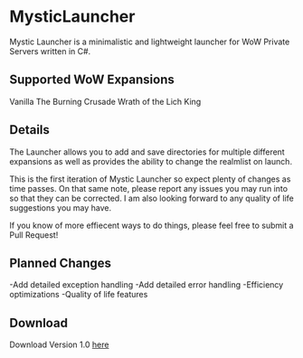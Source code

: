 # MysticLauncher

Mystic Launcher is a minimalistic and lightweight launcher for WoW Private Servers written in C#.

<h2>Supported WoW Expansions</h2>
  
Vanilla
The Burning Crusade
Wrath of the Lich King

<h2>Details</h2>

The Launcher allows you to add and save directories for multiple different expansions as well as provides the ability to change the realmlist on launch.

This is the first iteration of Mystic Launcher so expect plenty of changes as time passes. On that same note, please report any issues you may run into so that they can be corrected. I am also looking forward to any quality of life suggestions you may have.

If you know of more effiecent ways to do things, please feel free to submit a Pull Request!

<h2>Planned Changes</h2>
-Add detailed exception handling
-Add detailed error handling
-Efficiency optimizations
-Quality of life features

<h2>Download</h2>

Download Version 1.0 [here](https://github.com/DashTM/MysticLauncher/releases/download/Release/MysticLauncherv1.zip)
